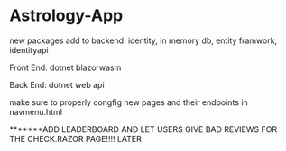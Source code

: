 # Astrology-App

new packages add to backend: identity, in memory db, entity framwork, identityapi

Front End: dotnet blazorwasm

Back End: dotnet web api

make sure to properly congfig new pages and their endpoints in navmenu.html

*******ADD LEADERBOARD AND LET USERS GIVE BAD REVIEWS FOR THE CHECK.RAZOR PAGE!!!! LATER
